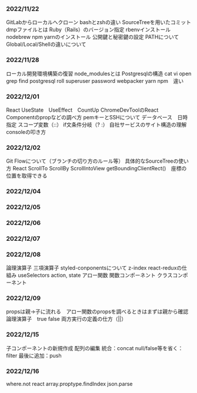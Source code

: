 ### 2022/11/22
GitLabからローカルへクローン
bashとzshの違い
SourceTreeを用いたコミット
dmpファイルとは
Ruby（Rails）のバージョン指定
rbenvインストール
nodebrew npm yarnのインストール
公開鍵と秘密鍵の設定
PATHについて
Global/Local/Shellの違いについて


### 2022/11/28
ローカル開発環境構築の復習
node_modulesとは
Postgresqlの構造
cat vi open
grep find
postgresql roll superuser password
webpacker
yarn npm　違い


### 2022/12/01
React UseState　UseEffect　CountUp
ChromeDevToolのReact　Componentのpropなどの調べ方
pemキーとSSHについて
データベース　日時指定
スコープ変数（::）
if文条件分岐（? :）
自社サービスのサイト構造の理解
consoleの叩き方


### 2022/12/02
Git Flowについて（ブランチの切り方のルール等）
具体的なSourceTreeの使い方
React ScrollTo ScrollBy ScrollIntoView
getBoundingClientRect()　座標の位置を取得できる

### 2022/12/04

### 2022/12/05

### 2022/12/06
### 2022/12/07
### 2022/12/08
論理演算子
三項演算子
styled-conponentsについて
z-index
react-reduxの仕組み
useSelectors
action, state
アロー関数
関数コンポーネント
クラスコンポーネント


### 2022/12/09
propsは親→子に流れる　アロー関数のpropsを調べるときはまずは親から確認
論理演算子　true false 両方実行の定義の仕方（||）

### 2022/12/15
子コンポーネントの新規作成
配列の編集
統合：concat
null/false等を省く：filter
最後に追加：push


### 2022/12/16
where.not
react array.proptype.findIndex
json.parse
